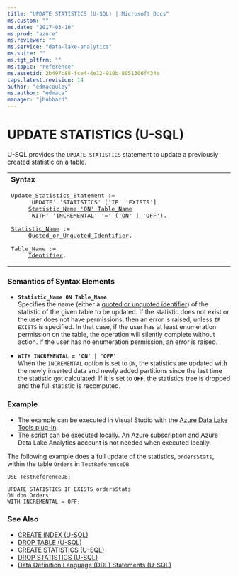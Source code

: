 ```yaml
---
title: "UPDATE STATISTICS (U-SQL) | Microsoft Docs"
ms.custom: ""
ms.date: "2017-03-10"
ms.prod: "azure"
ms.reviewer: ""
ms.service: "data-lake-analytics"
ms.suite: ""
ms.tgt_pltfrm: ""
ms.topic: "reference"
ms.assetid: 2b497c88-fce4-4e12-910b-8051306f434e
caps.latest.revision: 14
author: "edmacauley"
ms.author: "edmaca"
manager: "jhubbard"
---
```

# UPDATE STATISTICS (U-SQL)
U-SQL provides the `UPDATE STATISTICS` statement to update a previously created statistic on a table.  
  
<table><th align="left">Syntax</th><tr><td><pre>
Update_Statistics_Statement :=                                                                           
     'UPDATE' 'STATISTICS' ['IF' 'EXISTS']
     <a href="#stat_name_tbl">Statistic_Name 'ON' Table_Name</a>
     <a href="#incrm">'WITH' 'INCREMENTAL' '=' ('ON' | 'OFF')</a>.<br />
<a href="#stat_name_tbl">Statistic_Name</a> :=
     <a href="u-sql-identifiers.md">Quoted_or_Unquoted_Identifier</a>.<br />
Table_Name := 
     <a href="u-sql-identifiers.md">Identifier</a>.
</pre></td></tr></table>
 
### Semantics of Syntax Elements    
-   <a name="stat_name_tbl"></a>**`Statistic_Name ON Table_Name`**  
    Specifies the name (either a [quoted or unquoted identifier](../USQL/u-sql-identifiers.md)) of the statistic of the given table to be updated. If the statistic does not exist or the user does not have permissions, then an error is raised, unless `IF EXISTS` is specified. In that case, if the user has at least enumeration permission on the table, the operation will silently complete without action. If the user has no enumeration permission, an error is raised.  
  
-   <a name="incrm"></a>**`WITH INCREMENTAL = 'ON' | 'OFF'`**  
    When the `INCREMENTAL` option is set to `ON`, the statistics are updated with the newly inserted data and newly added partitions since the last time the statistic got calculated. If it is set to **`OFF`**, the statistics tree is dropped and the full statistic is recomputed.  
  
### Example    
- The example can be executed in Visual Studio with the [Azure Data Lake Tools plug-in](https://www.microsoft.com/download/details.aspx?id=49504).  
- The script can be executed [locally](https://docs.microsoft.com/azure/data-lake-analytics/data-lake-analytics-data-lake-tools-get-started#run-u-sql-locally).  An Azure subscription and Azure Data Lake Analytics account is not needed when executed locally.

The following example does a full update of the statistics, `ordersStats`,  within the table `Orders` in `TestReferenceDB`.  
  
```
USE TestReferenceDB;

UPDATE STATISTICS IF EXISTS ordersStats 
ON dbo.Orders
WITH INCREMENTAL = OFF;
```
### See Also
-  [CREATE INDEX (U-SQL)](../USQL/create-index-u-sql.md)
-  [DROP TABLE (U-SQL)](../USQL/drop-table-u-sql.md) 
-  [CREATE STATISTICS (U-SQL)](../USQL/create-statistics-u-sql.md)
-  [DROP STATISTICS (U-SQL)](../USQL/drop-statistics-u-sql.md)
- [Data Definition Language (DDL) Statements (U-SQL)](../USQL/data-definition-language-ddl-statements-u-sql.md)  
